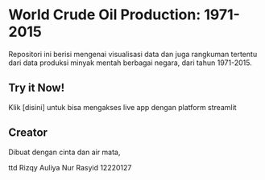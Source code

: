 # World Crude Oil Production: 1971-2015
Repositori ini berisi mengenai visualisasi data dan juga rangkuman tertentu dari data produksi minyak mentah berbagai negara, dari tahun 1971-2015.

## Try it Now!
Klik [disini] untuk bisa mengakses live app dengan platform streamlit

## Creator
Dibuat dengan cinta dan air mata,

ttd
Rizqy Auliya Nur Rasyid
12220127
